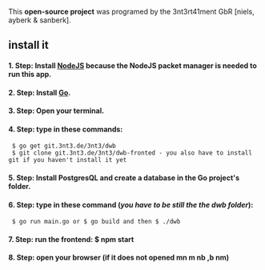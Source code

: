 This **open-source project** was programed by the 3nt3rt41ment GbR [niels, ayberk & sanberk].

## install it
#### 1. Step: Install [NodeJS](https://nodejs.org/en/) because the NodeJS packet manager is needed to run this app.

#### 2. Step: Install [Go](https://golang.org/).

#### 3. Step: Open your terminal.

#### 4. Step: type in these commands: 
     $ go get git.3nt3.de/3nt3/dwb
     $ git clone git.3nt3.de/3nt3/dwb-fronted - you also have to install git if you haven't install it yet

#### 5. Step: Install PostgresQL and create a database in the Go project's folder.

#### 6. Step: type in these command (***you have to be still the the dwb folder***): 
     $ go run main.go or $ go build and then $ ./dwb

#### 7. Step: run the frontend: $ npm start

#### 8. Step: open your browser (if it does not opened  mn m nb ,b nm)